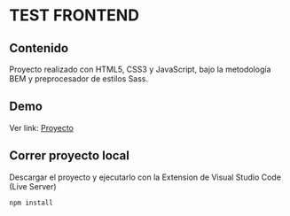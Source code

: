# TEST FRONTEND

## Contenido
  Proyecto realizado con HTML5, CSS3 y JavaScript, bajo la metodología BEM y preprocesador de estilos Sass.

## Demo
Ver link: [Proyecto](https://anabelisa.co/tips-para-hacer-un-buen-readme-md/)

## Correr proyecto local
Descargar el proyecto y ejecutarlo con la Extension de Visual Studio Code (Live Server)
```bash
npm install
```

